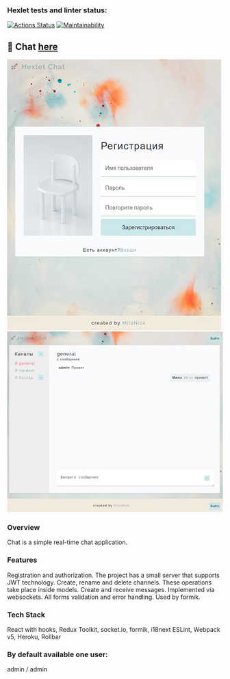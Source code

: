 ### Hexlet tests and linter status:

[![Actions Status](https://github.com/MilaNick/frontend-project-12/workflows/hexlet-check/badge.svg)](https://github.com/MilaNick/frontend-project-12/actions)
[![Maintainability](https://api.codeclimate.com/v1/badges/380c1b7806a4bcad9861/maintainability)](https://codeclimate.com/github/MilaNick/frontend-project-12/maintainability)

## 💬 Chat [here](https://milachat.herokuapp.com/)  

![chat](./src/assets/images/chat.jpg)
![chat](./src/assets/images/chat_1.jpg)

### Overview
Chat is a simple real-time chat application.  

### Features
Registration and authorization. The project has a small server that supports JWT technology.
Create, rename and delete channels. These operations take place inside models.
Create and receive messages. Implemented via websockets.
All forms validation and error handling. Used by formik.

### Tech Stack
React with hooks, Redux Toolkit, socket.io, formik, i18next
ESLint, Webpack v5, Heroku, Rollbar

### By default available one user: 
admin / admin